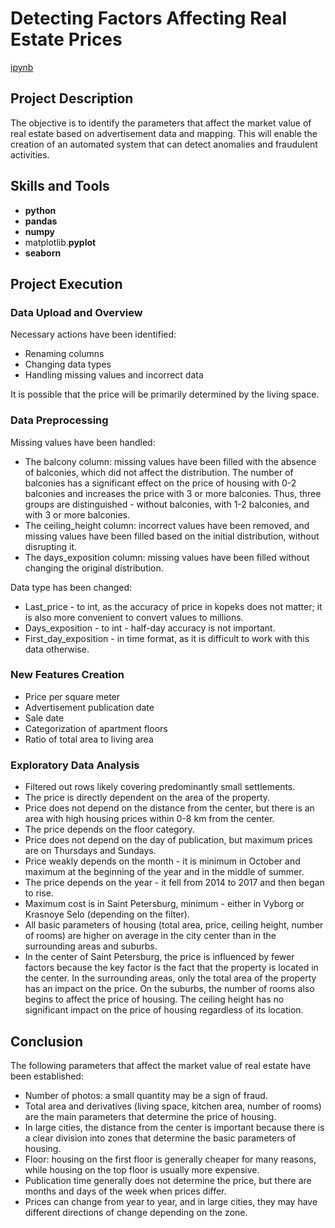 # Detecting Factors Affecting Real Estate Prices

[ipynb](https://github.com/mvs834/Yandex.Practicum/blob/3aa4bea6c1e42ac87a4f471651cbefc30ebf6d9f/DA%2003%20Real%20estate%20price%20analysis/Real_estate_price_analysis.ipynb)

## Project Description
The objective is to identify the parameters that affect the market value of real estate based on advertisement data and mapping. This will enable the creation of an automated system that can detect anomalies and fraudulent activities.

## Skills and Tools

- **python**
- **pandas**
- **numpy**
- matplotlib.**pyplot**
- **seaborn**

## Project Execution
### Data Upload and Overview
Necessary actions have been identified:

- Renaming columns
- Changing data types
- Handling missing values and incorrect data

It is possible that the price will be primarily determined by the living space.

### Data Preprocessing
Missing values have been handled:

- The balcony column: missing values have been filled with the absence of balconies, which did not affect the distribution. The number of balconies has a significant effect on the price of housing with 0-2 balconies and increases the price with 3 or more balconies. Thus, three groups are distinguished - without balconies, with 1-2 balconies, and with 3 or more balconies.
- The ceiling_height column: incorrect values have been removed, and missing values have been filled based on the initial distribution, without disrupting it.
- The days_exposition column: missing values have been filled without changing the original distribution.


Data type has been changed:

- Last_price - to int, as the accuracy of price in kopeks does not matter; it is also more convenient to convert values to millions.
- Days_exposition - to int - half-day accuracy is not important.
- First_day_exposition - in time format, as it is difficult to work with this data otherwise.


### New Features Creation

- Price per square meter
- Advertisement publication date
- Sale date
- Categorization of apartment floors
- Ratio of total area to living area

### Exploratory Data Analysis

- Filtered out rows likely covering predominantly small settlements.
- The price is directly dependent on the area of the property.
- Price does not depend on the distance from the center, but there is an area with high housing prices within 0-8 km from the center.
- The price depends on the floor category.
- Price does not depend on the day of publication, but maximum prices are on Thursdays and Sundays.
- Price weakly depends on the month - it is minimum in October and maximum at the beginning of the year and in the middle of summer.
- The price depends on the year - it fell from 2014 to 2017 and then began to rise.
- Maximum cost is in Saint Petersburg, minimum - either in Vyborg or Krasnoye Selo (depending on the filter).
- All basic parameters of housing (total area, price, ceiling height, number of rooms) are higher on average in the city center than in the surrounding areas and suburbs.
- In the center of Saint Petersburg, the price is influenced by fewer factors because the key factor is the fact that the property is located in the center. In the surrounding areas, only the total area of the property has an impact on the price. On the suburbs, the number of rooms also begins to affect the price of housing. The ceiling height has no significant impact on the price of housing regardless of its location.

## Conclusion
The following parameters that affect the market value of real estate have been established:

- Number of photos: a small quantity may be a sign of fraud.
- Total area and derivatives (living space, kitchen area, number of rooms) are the main parameters that determine the price of housing.
- In large cities, the distance from the center is important because there is a clear division into zones that determine the basic parameters of housing.
- Floor: housing on the first floor is generally cheaper for many reasons, while housing on the top floor is usually more expensive.
- Publication time generally does not determine the price, but there are months and days of the week when prices differ.
- Prices can change from year to year, and in large cities, they may have different directions of change depending on the zone.